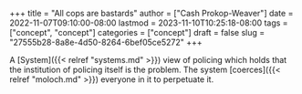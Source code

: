 +++
title = "All cops are bastards"
author = ["Cash Prokop-Weaver"]
date = 2022-11-07T09:10:00-08:00
lastmod = 2023-11-10T10:25:18-08:00
tags = ["concept", "concept"]
categories = ["concept"]
draft = false
slug = "27555b28-8a8e-4d50-8264-6bef05ce5272"
+++

A [System]({{< relref "systems.md" >}}) view of policing which holds that the institution of policing itself is the problem. The system [coerces]({{< relref "moloch.md" >}}) everyone in it to perpetuate it.
